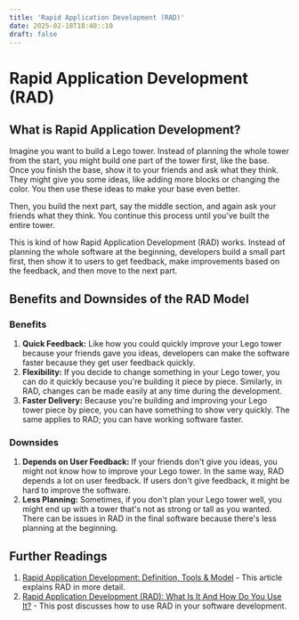 ```yaml
---
title: 'Rapid Application Development (RAD)'
date: 2025-02-18T18:40::10
draft: false
---
```


# Rapid Application Development (RAD)

## What is Rapid Application Development?

Imagine you want to build a Lego tower. Instead of planning the whole tower from the start, you might build one part of the tower first, like the base. Once you finish the base, show it to your friends and ask what they think. They might give you some ideas, like adding more blocks or changing the color. You then use these ideas to make your base even better.

Then, you build the next part, say the middle section, and again ask your friends what they think. You continue this process until you've built the entire tower.

This is kind of how Rapid Application Development (RAD) works. Instead of planning the whole software at the beginning, developers build a small part first, then show it to users to get feedback, make improvements based on the feedback, and then move to the next part.

## Benefits and Downsides of the RAD Model

### Benefits

1. **Quick Feedback:** Like how you could quickly improve your Lego tower because your friends gave you ideas, developers can make the software faster because they get user feedback quickly.
2. **Flexibility:** If you decide to change something in your Lego tower, you can do it quickly because you're building it piece by piece. Similarly, in RAD, changes can be made easily at any time during the development.
3. **Faster Delivery:** Because you're building and improving your Lego tower piece by piece, you can have something to show very quickly. The same applies to RAD; you can have working software faster.

### Downsides

1. **Depends on User Feedback:** If your friends don't give you ideas, you might not know how to improve your Lego tower. In the same way, RAD depends a lot on user feedback. If users don't give feedback, it might be hard to improve the software.
2. **Less Planning:** Sometimes, if you don't plan your Lego tower well, you might end up with a tower that's not as strong or tall as you wanted. There can be issues in RAD in the final software because there's less planning at the beginning.

## Further Readings

1. [Rapid Application Development: Definition, Tools & Model](https://study.com/academy/lesson/rapid-application-development-definition-tools-model.html) - This article explains RAD in more detail.
2. [Rapid Application Development (RAD): What Is It And How Do You Use It?](https://airbrake.io/blog/sdlc/rapid-application-development) - This post discusses how to use RAD in your software development.
